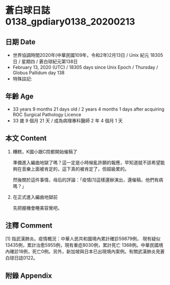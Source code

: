 [_metadata_:encoding]: - "utf-8"
[_metadata_:fileformat]: - "markdown"
[_metadata_:MIME_type]: - "text/plain"
[_metadata_:markdown_version]: - "commonmark version 0.29"
[_metadata_:markdown_spec]: - "https://spec.commonmark.org/0.29/"

# 蒼白球日誌0138_gpdiary0138_20200213 #

## 日期 Date ##

* 世界協調時間2020年(中華民國109年，令和2年)2月13日 / Unix 紀元 18305 日 / 星期四 / 蒼白球紀元第138日
* February 13, 2020 (UTC) / 18305 days since Unix Epoch / Thursday / Globus Pallidum day 138
* 特殊註記:

## 年齡 Age ##

* 33 years 9 months 21 days old / 2 years 4 months 1 days after acquiring ROC Surgical Pathology Licence
* 33 歲 9 個月 21 天 / 成為病理專科醫師 2 年 4 個月 1 天

## 本文 Content ##

1. 糟糕，K國小跟C院都開始催稿了

    準備進入編曲地獄了嗎？這一定是小時候亂許願的報應，早知道就不該希望能夠在音樂上面被肯定的，這下真的被肯定了，但超級累的。

    然後關於這件事情，母后的評論：「疫情[1]這樣還辦演出，還催稿，他們有病嗎？」

2. 在正式進入編曲地獄前

    先把握機會睡美容覺吧。

## 注釋 Comment ##

[1] 指武漢肺炎。疫情概況：中華人民共和國境內累計確診59879例， 現有疑似 13435例，累計治愈5955例，現有重症8030例，累計死亡 1368例。中華民國境內確診18例，死亡0例。另外，新加坡與日本已出現境內案例。有關武漢肺炎見蒼白球日誌0122。

## 附錄 Appendix ##
